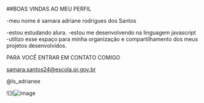 ##BOAS VINDAS AO MEU PERFIL 

-meu nome é samara adriane rodrigues dos Santos

-estou estudando alura.
-estou me desenvolvendo na linguagem javascript 
-utilizo esse espaço para minha organização e compartilhamento dos meus projetos desenvolvidos.

PARA VOCÊ ENTRAR EM CONTATO COMIGO 

samara.santos24@escola.pr.gov.br 

@ls_adrianee

![](![image](https://github.com/user-attachments/assets/6e6f37dc-624e-423c-8e75-bb60254f1e00)
